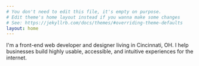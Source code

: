 ```yaml
---
# You don't need to edit this file, it's empty on purpose.
# Edit theme's home layout instead if you wanna make some changes
# See: https://jekyllrb.com/docs/themes/#overriding-theme-defaults
layout: home
---
```

I'm a front-end web developer and designer living in Cincinnati, OH. I help businesses build highly usable, accessible, and intuitive experiences for the internet.
